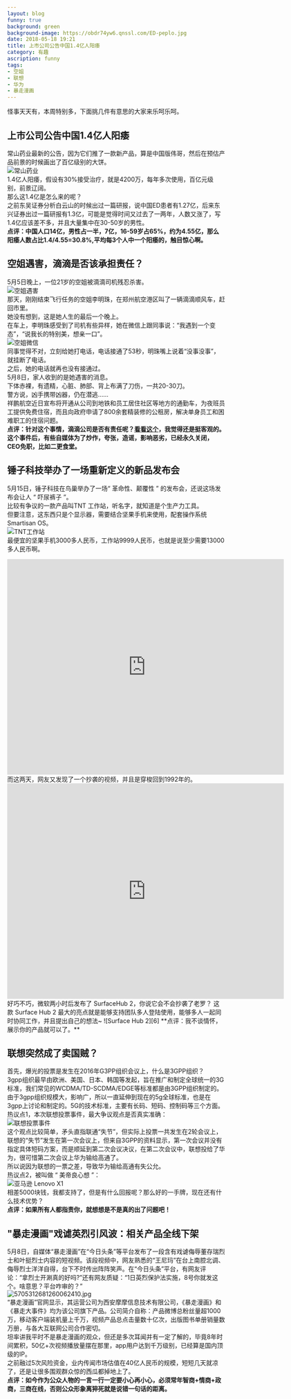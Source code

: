 ```yaml
---
layout: blog
funny: true
background: green
background-image: https://obdr74yw6.qnssl.com/ED-peplo.jpg
date: 2018-05-18 19:21
title: 上市公司公告中国1.4亿人阳痿
category: 有趣
ascription: funny
tags:
- 空姐
- 联想
- 华为
- 暴走漫画
---
```


怪事天天有，本周特别多，下面挑几件有意思的大家来乐呵乐呵。  

## 上市公司公告中国1.4亿人阳痿 ##  
常山药业最新的公告，因为它们推了一款新产品，算是中国版伟哥，然后在预估产品前景的时候画出了百亿级别的大饼。    
![常山药业][1]  
1.4亿人阳痿，假设有30%接受治疗，就是4200万，每年多次使用，百亿元级别，前景辽阔。  
那么这1.4亿是怎么来的呢？  
之前东吴证券分析白云山的时候出过一篇研报，说中国ED患者有1.27亿，后来东兴证券出过一篇研报有1.3亿，可能是觉得时间又过去了一两年，人数又涨了，写1.4亿应该差不多，并且大量集中在30-50岁的男性。  
**点评：中国人口14亿，男性占一半，7亿，16-59岁占65%，约为4.55亿，那么阳痿人数占比1.4/4.55=30.8%,平均每3个人中一个阳痿的，触目惊心啊。**  

## 空姐遇害，滴滴是否该承担责任？ ##  
5月5日晚上，一位21岁的空姐被滴滴司机残忍杀害。  
![空姐遇害][2]  
那天，刚刚结束飞行任务的空姐李明珠，在郑州航空港区叫了一辆滴滴顺风车，赶回市里。  
她没有想到，这是她人生的最后一个晚上。  
在车上，李明珠感受到了司机有些异样，她在微信上跟同事说：“我遇到一个变态”，“说我长的特别美，想亲一口”。  
![空姐微信][3]  
同事觉得不对，立刻给她打电话，电话接通了53秒，明珠嘴上说着“没事没事”，就挂断了电话。  
之后，她的电话就再也没有接通过。  
5月8日，家人收到的是她遇害的消息。  
下体赤裸，有遗精，心脏、肺部、背上布满了刀伤，一共20-30刀。  
警方说，凶手携带凶器，仍在潜逃……  
祥鹏航空近日宣布将开通从公司到地铁和员工居住社区等地方的通勤车，为夜班员工提供免费住宿，而且向政府申请了800余套精装修的公租房，解决单身员工和困难职工的住宿问题。  
**点评：针对这个事情，滴滴公司是否有责任呢？[看看这个][4]，我觉得还是挺客观的。这个事件后，有些自媒体为了炒作，夸张，造谣，影响恶劣，已经永久关闭，CEO免职，比如二更食堂。**    

## 锤子科技举办了一场重新定义的新品发布会 ##  
5月15日，锤子科技在鸟巢举办了一场“ 革命性、颠覆性 ” 的发布会，还说这场发布会让人 “ 吓尿裤子 ”。  
比较有争议的一款产品叫TNT 工作站，听名字，就知道是个生产力工具。  
但要注意，这东西只是个显示器，需要结合坚果手机来使用，配套操作系统 Smartisan OS。   
![TNT工作站][5]  
最便宜的坚果手机3000多人民币，工作站9999人民币，也就是说至少需要13000多人民币啊。  
<iframe frameborder="0" width="640" height="498" src="https://v.qq.com/iframe/player.html?vid=x065636gmt3&tiny=0&auto=0" allowfullscreen></iframe>
而这两天，网友又发现了一个抄袭的视频，并且是穿梭回到1992年的。  
<iframe frameborder="0" width="640" height="498" src="https://v.qq.com/iframe/player.html?vid=r0656ecpvcy&tiny=0&auto=0" allowfullscreen></iframe>
好巧不巧，微软两小时后发布了 SurfaceHub 2，你说它会不会抄袭了老罗？  
这款 Surface Hub 2 最大的亮点就是能够支持团队多人登陆使用，能够多人一起同时协同工作，并且提出自己的想法~  
![Surface Hub 2][6]  
**点评：我不谈情怀，展示你的产品就可以了。**  

## 联想突然成了卖国贼？ ##  
首先，爆光的投票是发生在2016年G3PP组织会议上，什么是3GPP组织？  
3gpp组织最早由欧洲、美国、日本、韩国等发起，旨在推广和制定全球统一的3G标准，我们常见的WCDMA/TD-SCDMA/EDGE等标准都是由3GPP组织制定的。  
由于3gpp组织规模大，影响广，所以一直延伸到现在的5g全球标准，也是在3gpp上讨论和制定的。5G的技术标准，主要有长码、短码、控制码等三个方面。  
热议点1，本次联想投票事件，最大争议观点是否真实准确：  
![联想投票事件][7]  
这个观点比较简单，矛头直指联通“失节”，但实际上投票一共发生在2轮会议上，联想的“失节”发生在第一次会议上，但来自3GPP的资料显示，第一次会议并没有指定具体短码方案，而是顺延到第二次会议决议，在第二次会议中，联想投给了华为，很可惜第二次会议上华为输给高通了。  
所以说因为联想的一票之差，导致华为输给高通有失公允。  
热议点2，被叫做 “ 美帝良心想 ”：  
![亚马逊 Lenovo X1 ][8]  
相差5000块钱，我都支持了，但是有什么回报呢？那么好的一手牌，现在还有什么技术优势？  
**点评：如果所有人都指责你，就想想是不是真的出了问题吧！**  

## "暴走漫画"戏谑英烈引风波：相关产品全线下架 ##  
5月8日，自媒体“暴走漫画”在“今日头条”等平台发布了一段含有戏谑侮辱董存瑞烈士和叶挺烈士内容的短视频。该段视频中，网友熟悉的“王尼玛”在台上南腔北调、侮辱烈士洋洋自得，台下不时传出阵阵笑声。在“今日头条”平台，有网友评论：“拿烈士开涮真的好吗?”还有网友质疑：“1日英烈保护法实施，8号你就发这个。啥意思？平台咋审的？”  
![5705312681260062410.jpg](https://i.loli.net/2018/05/19/5affdb12f365b.jpg)  
“暴走漫画”官网显示，其运营公司为西安摩摩信息技术有限公司，《暴走漫画》和《暴走大事件》均为该公司旗下产品。公司简介自称：产品微博总粉丝量超1000万，移动客户端装机量上千万，视频产品总点击量数十亿次，出版图书单册销量数万册，与各大互联网公司合作密切。  
坦率讲我平时不是暴走漫画的观众，但还是多次耳闻并有一定了解的，毕竟8年时间累积，50亿+次视频播放量摆在那里，app用户达到千万级别，已经算是国内顶级的IP。  
之前融过5次风险资金，业内传闻市场估值在40亿人民币的规模，短短几天就凉了，还是让很多围观群众惊的西瓜都掉地上了。  
**点评：如今作为公众人物的一言一行一定要小心再小心，必须常年智商+情商+政商，三商在线，否则公众形象离猝死就是说错一句话的距离。**
 

  [1]: https://ws1.sinaimg.cn/large/c5095e03gy1frfq3fxx0rj20h60d2gor.jpg
  [2]: https://ws1.sinaimg.cn/large/c5095e03gy1frfqhyzfdcj20hs0ert9u.jpg
  [3]: https://ws1.sinaimg.cn/large/c5095e03gy1frfqiyeeywj209d0gojry.jpg
  [4]: https://mp.weixin.qq.com/s/esI8aa7pa2lwuLnT7ccxEQ
  [5]: https://ws1.sinaimg.cn/large/c5095e03gy1frftsxwy0sj20sk0etaat.jpg
  [6]: https://ws1.sinaimg.cn/large/c5095e03gy1frfu3fvt52g20go081b29.gif
  [7]: https://ws1.sinaimg.cn/large/c5095e03gy1frfus7jxi9j20gk08h3yt.jpg
  [8]: https://ws1.sinaimg.cn/large/c5095e03gy1frfuy43wpmj20iw0gvahh.jpg